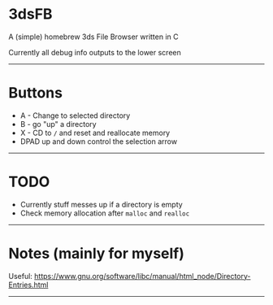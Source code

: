 # 3dsFB
A (simple) homebrew 3ds File Browser written in C

Currently all debug info outputs to the lower screen

---

# Buttons
- A - Change to selected directory
- B - go "up" a directory
- X - CD to `/` and reset and reallocate memory
- DPAD up and down control the selection arrow

---

# TODO
- Currently stuff messes up if a directory is empty
- Check memory allocation after `malloc` and `realloc`

---

# Notes (mainly for myself)
Useful:
https://www.gnu.org/software/libc/manual/html_node/Directory-Entries.html

---
